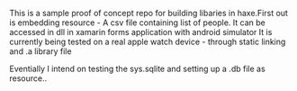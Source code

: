 This is a sample proof of concept repo for building libaries in haxe.First out is embedding resource - A csv file containing list of people. It can be accessed in dll in xamarin forms application with android simulator
It is currently being tested on a real apple watch device - through static linking and .a library file

Eventially I intend on testing the sys.sqlite and setting up a .db file as resource..